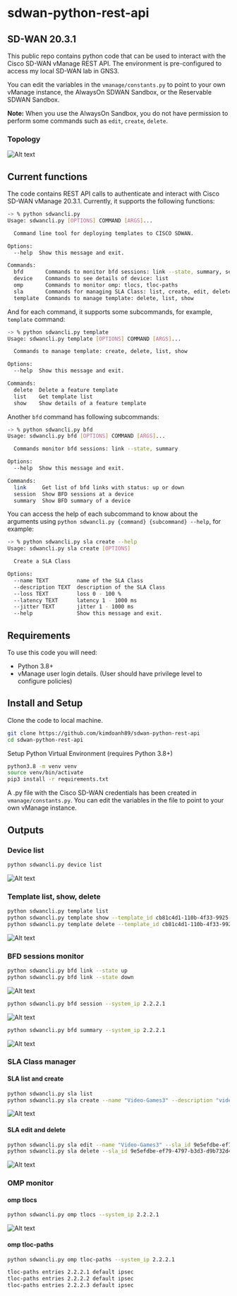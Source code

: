 # sdwan-python-rest-api

## SD-WAN 20.3.1

This public repo contains python code that can be used to interact with the Cisco SD-WAN vManage REST API. The environment is pre-configured to access my local SD-WAN lab in GNS3. 

You can edit the variables in the `vmanage/constants.py` to point to your own vManage instance, the AlwaysOn SDWAN Sandbox, or the Reservable
SDWAN Sandbox.

**Note:** When you use the AlwaysOn Sandbox, you do not have permission to perform
some commands such as `edit`, `create`, `delete`.


### Topology

![Alt text](images/07_RG.png)

## Current functions
The code contains REST API calls to authenticate and interact with Cisco SD-WAN vManage 20.3.1. Currently, it supports the following functions:
```bash
-> % python sdwancli.py 
Usage: sdwancli.py [OPTIONS] COMMAND [ARGS]...

  Command line tool for deploying templates to CISCO SDWAN.

Options:
  --help  Show this message and exit.

Commands:
  bfd       Commands to monitor bfd sessions: link --state, summary, session
  device    Commands to see details of device: list
  omp       Commands to monitor omp: tlocs, tloc-paths
  sla       Commands for managing SLA Class: list, create, edit, delete
  template  Commands to manage template: delete, list, show
```

And for each command, it supports some subcommands, for example, `template` command:

```bash
-> % python sdwancli.py template
Usage: sdwancli.py template [OPTIONS] COMMAND [ARGS]...

  Commands to manage template: create, delete, list, show

Options:
  --help  Show this message and exit.

Commands:
  delete  Delete a feature template
  list    Get template list
  show    Show details of a feature template
```

Another `bfd` command has following subcommands:

```bash
-> % python sdwancli.py bfd                            
Usage: sdwancli.py bfd [OPTIONS] COMMAND [ARGS]...

  Commands monitor bfd sessions: link --state, summary

Options:
  --help  Show this message and exit.

Commands:
  link     Get list of bfd links with status: up or down
  session  Show BFD sessions at a device
  summary  Show BFD summary of a device
```

You can access the help of each subcommand to know about the arguments using 
`python sdwancli.py {command} {subcommand} --help`, for example:

```bash
-> % python sdwancli.py sla create --help
Usage: sdwancli.py sla create [OPTIONS]

  Create a SLA Class

Options:
  --name TEXT         name of the SLA Class
  --description TEXT  description of the SLA Class
  --loss TEXT         loss 0 - 100 %
  --latency TEXT      latency 1 - 1000 ms
  --jitter TEXT       jitter 1 - 1000 ms
  --help              Show this message and exit.
```

## Requirements

To use this code you will need:

- Python 3.8+
- vManage user login details. (User should have privilege level to configure policies)

## Install and Setup
Clone the code to local machine.
```bash
git clone https://github.com/kimdoanh89/sdwan-python-rest-api
cd sdwan-python-rest-api
```

Setup Python Virtual Environment (requires Python 3.8+)
```bash
python3.8 -m venv venv
source venv/bin/activate
pip3 install -r requirements.txt
```
A .py file with the Cisco SD-WAN credentials has been created in `vmanage/constants.py`. You can edit the variables in the file to point to your own vManage instance.

## Outputs
### Device list

```bash
python sdwancli.py device list
```

![Alt text](images/01_device_list.png)

### Template list, show, delete

```bash
python sdwancli.py template list
python sdwancli.py template show --template_id cb81c4d1-110b-4f33-9925-bf4889129019
python sdwancli.py template delete --template_id cb81c4d1-110b-4f33-9925-bf4889129019
```
![Alt text](images/01_template_list.png)

### BFD sessions monitor

```bash
python sdwancli.py bfd link --state up
python sdwancli.py bfd link --state down
```
![Alt text](images/03_bfd_link_up_down.png)

```bash
python sdwancli.py bfd session --system_ip 2.2.2.1
```


![Alt text](images/03_bfd_session.png)

```bash
python sdwancli.py bfd summary --system_ip 2.2.2.1
```

![Alt text](images/03_bfd_summary.png)

### SLA Class manager
#### SLA list and create

```bash
python sdwancli.py sla list
python sdwancli.py sla create --name "Video-Games3" --description "videogame 3" --loss 1 --latency 20 --jitter 5
```

![Alt text](images/04_sla_list_create.png)

#### SLA edit and delete
```bash
python sdwancli.py sla edit --name "Video-Games3" --sla_id 9e5efdbe-ef79-4797-b3d3-d9b732d45422 --loss 10 --latency 100 --jitter 20
python sdwancli.py sla delete --sla_id 9e5efdbe-ef79-4797-b3d3-d9b732d45422
```

![Alt text](images/04_sla_edit_delete.png)

### OMP monitor
#### omp tlocs
```bash
python sdwancli.py omp tlocs --system_ip 2.2.2.1
```

![Alt text](images/05_omp_tlocs.png)

#### omp tloc-paths
```bash
python sdwancli.py omp tloc-paths --system_ip 2.2.2.1
```
```bash
tloc-paths entries 2.2.2.1 default ipsec
tloc-paths entries 2.2.2.2 default ipsec
tloc-paths entries 2.2.2.3 default ipsec
```
